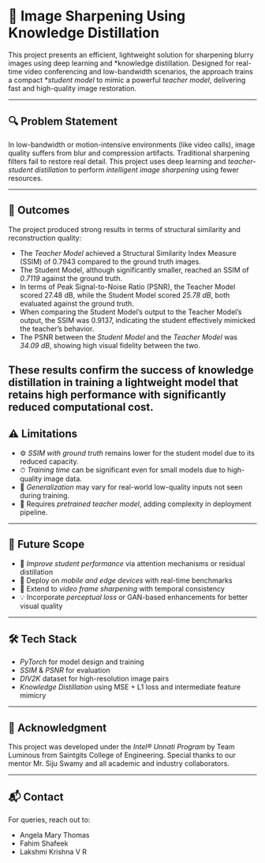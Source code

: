 # 🧠 Image Sharpening Using Knowledge Distillation

This project presents an efficient, lightweight solution for sharpening blurry images using deep learning and *knowledge distillation. Designed for real-time video conferencing and low-bandwidth scenarios, the approach trains a compact **student model* to mimic a powerful *teacher model*, delivering fast and high-quality image restoration.

---

## 🔍 Problem Statement

In low-bandwidth or motion-intensive environments (like video calls), image quality suffers from blur and compression artifacts. Traditional sharpening filters fail to restore real detail. This project uses deep learning and *teacher-student distillation* to perform *intelligent image sharpening* using fewer resources.

---

## 🏁 Outcomes

The project produced strong results in terms of structural similarity and reconstruction quality:

- The *Teacher Model* achieved a Structural Similarity Index Measure (SSIM) of 0.7943 compared to the ground truth images.
- The Student Model, although significantly smaller, reached an SSIM of *0.7119* against the ground truth.
- In terms of Peak Signal-to-Noise Ratio (PSNR), the Teacher Model scored 27.48 dB, while the Student Model scored *25.78 dB*, both evaluated against the ground truth.
- When comparing the Student Model’s output to the Teacher Model’s output, the SSIM was 0.9137, indicating the student effectively mimicked the teacher’s behavior.
- The PSNR between the *Student Model* and the *Teacher Model* was *34.09 dB*, showing high visual fidelity between the two.

These results confirm the success of knowledge distillation in training a lightweight model that retains high performance with significantly reduced computational cost.
---

## ⚠ Limitations

- ⚙ *SSIM with ground truth* remains lower for the student model due to its reduced capacity.
- ⏱ *Training time* can be significant even for small models due to high-quality image data.
- 🎯 *Generalization* may vary for real-world low-quality inputs not seen during training.
- 🔄 Requires *pretrained teacher model*, adding complexity in deployment pipeline.

---

## 🔭 Future Scope

- 🚀 *Improve student performance* via attention mechanisms or residual distillation
- 📱 Deploy on *mobile and edge devices* with real-time benchmarks
- 🧪 Extend to *video frame sharpening* with temporal consistency
- 💡 Incorporate *perceptual loss* or GAN-based enhancements for better visual quality

---

## 🛠 Tech Stack

- *PyTorch* for model design and training
- *SSIM* & *PSNR* for evaluation
- *DIV2K* dataset for high-resolution image pairs
- *Knowledge Distillation* using MSE + L1 loss and intermediate feature mimicry
---


## 🤝 Acknowledgment

This project was developed under the *Intel® Unnati Program* by Team Luminous from Saintgits College of Engineering. Special thanks to our mentor Mr. Siju Swamy and all academic and industry collaborators.

---

## 📬 Contact

For queries, reach out to:
- Angela Mary Thomas
- Fahim Shafeek
- Lakshmi Krishna V R
